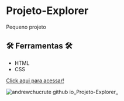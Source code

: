 # Projeto-Explorer


Pequeno projeto

## 🛠️ Ferramentas 🛠️
- HTML 
- CSS


[Click aqui para acessar!](https://andrewchucrute.github.io/Projeto-Explorer/)


![andrewchucrute github io_Projeto-Explorer_](https://user-images.githubusercontent.com/103382295/190900621-82d074bf-c444-4e12-b777-4d56d60161ba.png)
